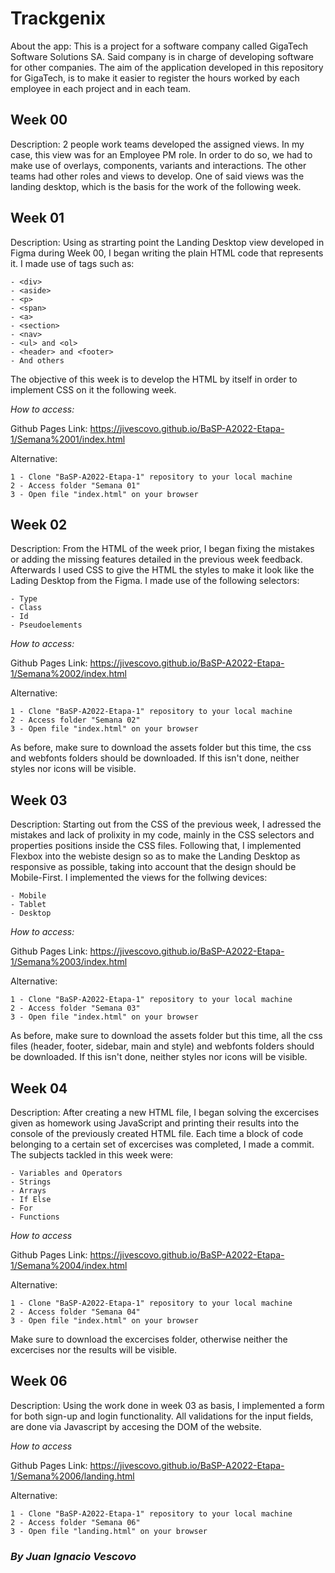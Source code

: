 # Trackgenix

About the app: This is a project for a software company called GigaTech Software Solutions SA.
Said company is in charge of developing software for other companies. The aim of the application developed
in this repository for GigaTech, is to make it easier to register the hours worked by each employee
in each project and in each team.

## Week 00

Description: 2 people work teams developed the assigned views. In my case, this view was for an Employee PM role.
In order to do so, we had to make use of overlays, components, variants and interactions.
The other teams had other roles and views to develop. 
One of said views was the landing desktop, which is the basis for the work of the following week.

## Week 01

Description: Using as strarting point the Landing Desktop view developed in Figma during Week 00,
I began writing the plain HTML code that represents it. I made use of tags such as:

    - <div>
    - <aside>
    - <p>
    - <span>
    - <a>
    - <section>
    - <nav>
    - <ul> and <ol>
    - <header> and <footer>
    - And others

The objective of this week is to develop the HTML by itself in order to implement CSS on it the following week.

*How to access:*

Github Pages Link: https://jivescovo.github.io/BaSP-A2022-Etapa-1/Semana%2001/index.html

Alternative:

    1 - Clone "BaSP-A2022-Etapa-1" repository to your local machine
    2 - Access folder "Semana 01"
    3 - Open file "index.html" on your browser

## Week 02

Description: From the HTML of the week prior, I began fixing the mistakes or adding the missing features detailed
in the previous week feedback. Afterwards I used CSS to give the HTML the styles to make it look like 
the Lading Desktop from the Figma. I made use of the following selectors:

    - Type
    - Class
    - Id
    - Pseudoelements

*How to access:* 

Github Pages Link: https://jivescovo.github.io/BaSP-A2022-Etapa-1/Semana%2002/index.html

Alternative:

    1 - Clone "BaSP-A2022-Etapa-1" repository to your local machine
    2 - Access folder "Semana 02"
    3 - Open file "index.html" on your browser
        
As before, make sure to download the assets folder but this time, the css and webfonts folders should be downloaded. If this isn't done, neither styles nor icons will be visible.

## Week 03

Description: Starting out from the CSS of the previous week, I adressed the mistakes and lack of prolixity in my code,
mainly in the CSS selectors and properties positions inside the CSS files. 
Following that, I implemented Flexbox into the webiste design so as to make the Landing Desktop as responsive as possible,
taking into account that the design should be Mobile-First. I implemented the views for the follwing devices:

    - Mobile
    - Tablet
    - Desktop

*How to access:*

Github Pages Link: https://jivescovo.github.io/BaSP-A2022-Etapa-1/Semana%2003/index.html

Alternative:

    1 - Clone "BaSP-A2022-Etapa-1" repository to your local machine
    2 - Access folder "Semana 03"
    3 - Open file "index.html" on your browser

As before, make sure to download the assets folder but this time, all the css files (header, footer, sidebar, main and style)
and webfonts folders should be downloaded. If this isn't done, neither styles nor icons will be visible.

## Week 04

Description: After creating a new HTML file, I began solving the excercises given as homework using JavaScript
and printing their results into the console of the previously created HTML file. Each time a block of code
belonging to a certain set of excercises was completed, I made a commit. The subjects tackled in this week were:

    - Variables and Operators
    - Strings
    - Arrays
    - If Else
    - For
    - Functions

*How to access*

Github Pages Link: https://jivescovo.github.io/BaSP-A2022-Etapa-1/Semana%2004/index.html

Alternative:

    1 - Clone "BaSP-A2022-Etapa-1" repository to your local machine
    2 - Access folder "Semana 04"
    3 - Open file "index.html" on your browser

Make sure to download the excercises folder, otherwise neither the excercises nor the results will be visible.

## Week 06

Description: Using the work done in week 03 as basis, I implemented a form for both sign-up and login functionality.
All validations for the input fields, are done via Javascript by accesing the DOM of the website.

*How to access*

Github Pages Link: https://jivescovo.github.io/BaSP-A2022-Etapa-1/Semana%2006/landing.html

Alternative:

    1 - Clone "BaSP-A2022-Etapa-1" repository to your local machine
    2 - Access folder "Semana 06"
    3 - Open file "landing.html" on your browser

### _By Juan Ignacio Vescovo_
